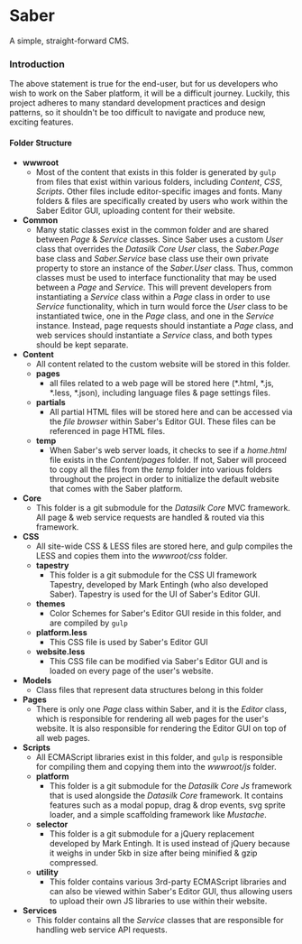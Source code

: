﻿# Saber
A simple, straight-forward CMS.

### Introduction
The above statement is true for the end-user, but for us developers who wish to work on the Saber platform, it will be a difficult journey. Luckily, this project adheres to many standard development practices and design patterns, so it shouldn't be too difficult to navigate and produce new, exciting features.

#### Folder Structure

* **wwwroot**
  * Most of the content that exists in this folder is generated by `gulp` from files that exist within various folders, including *Content*, *CSS*, *Scripts*. Other files include editor-specific images and fonts. Many folders & files are specifically created by users who work within the Saber Editor GUI, uploading content for their website.
* **Common**
  * Many static classes exist in the common folder and are shared between *Page* & *Service* classes. Since Saber uses a custom *User* class that overrides the *Datasilk Core* *User* class, the *Saber.Page* base class and *Saber.Service* base class use their own private property to store an instance of the *Saber.User* class. Thus, common classes must be used to interface functionality that may be used between a *Page* and *Service*. This will prevent developers from instantiating a *Service* class within a *Page* class in order to use *Service* functionality, which in turn would force the *User* class to be instantiated twice, one in the *Page* class, and one in the *Service* instance. Instead, page requests should instantiate a *Page* class, and web services should instantiate a *Service* class, and both types should be kept separate.
* **Content**
  * All content related to the custom website will be stored in this folder. 
  * **pages**
    *  all files related to a web page will be stored here (*.html, *.js, *.less, *.json), including language files & page settings files.
  * **partials**
    * All partial HTML files will be stored here and can be accessed via the *file browser* within Saber's Editor GUI. These files can be referenced in page HTML files.
  * **temp**
    * When Saber's web server loads, it checks to see if a *home.html* file exists in the *Content/pages* folder. If not, Saber will proceed to copy all the files from the *temp* folder into various folders throughout the project in order to initialize the default website that comes with the Saber platform.
* **Core**
  * This folder is a git submodule for the *Datasilk Core* MVC framework. All page & web service requests are handled & routed via this framework.
* **CSS**
  * All site-wide CSS & LESS files are stored here, and gulp compiles the LESS and copies them into the *wwwroot/css* folder. 
  * **tapestry**
    * This folder is a git submodule for the CSS UI framework Tapestry, developed by Mark Entingh (who also developed Saber). Tapestry is used for the UI of Saber's Editor GUI.
  * **themes**
    * Color Schemes for Saber's Editor GUI reside in this folder, and are compiled by `gulp`
  * **platform.less**
    * This CSS file is used by Saber's Editor GUI
  * **website.less**
    * This CSS file can be modified via Saber's Editor GUI and is loaded on every page of the user's website.
* **Models**
  * Class files that represent data structures belong in this folder
* **Pages**
  * There is only one *Page* class within Saber, and it is the *Editor* class, which is responsible for rendering all web pages for the user's website. It is also responsible for rendering the Editor GUI on top of all web pages.
* **Scripts**
  * All ECMAScript libraries exist in this folder, and `gulp` is responsible for compiling them and copying them into the *wwwroot/js* folder. 
  * **platform**
    * This folder is a git submodule for the *Datasilk Core Js* framework that is used alongside the *Datasilk Core* framework. It contains features such as a modal popup, drag & drop events, svg sprite loader, and a simple scaffolding framework like *Mustache*.
  *  **selector**
     *  This folder is a git submodule for a jQuery replacement developed by Mark Entingh. It is used instead of jQuery because it weighs in under 5kb in size after being minified & gzip compressed.
  * **utility**
    * This folder contains various 3rd-party ECMAScript libraries and can also be viewed within Saber's Editor GUI, thus allowing users to upload their own JS libraries to use within their website.
* **Services**
  * This folder contains all the *Service* classes that are responsible for handling web service API requests.